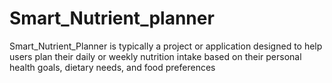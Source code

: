 # Smart_Nutrient_planner
Smart_Nutrient_Planner is typically a project or application designed to help users plan their daily or weekly nutrition intake based on their personal health goals, dietary needs, and food preferences
